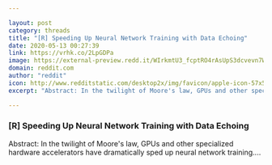 ```yaml
---

layout: post
category: threads
title: "[R] Speeding Up Neural Network Training with Data Echoing"
date: 2020-05-13 00:27:39
link: https://vrhk.co/2LpGDPa
image: https://external-preview.redd.it/WIrkmtU3_fcptRO4rAsUpS3dcvevn7W-qKDu5KWN0BM.jpg?width=1200&height=628.272251309&auto=webp&crop=1200:628.272251309,smart&s=961626fbb0df6349a19fa52473008bddd1c3e740
domain: reddit.com
author: "reddit"
icon: http://www.redditstatic.com/desktop2x/img/favicon/apple-icon-57x57.png
excerpt: "Abstract: In the twilight of Moore's law, GPUs and other specialized hardware accelerators have dramatically sped up neural network training...."

---
```


### [R] Speeding Up Neural Network Training with Data Echoing

Abstract: In the twilight of Moore's law, GPUs and other specialized hardware accelerators have dramatically sped up neural network training....